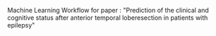 Machine Learning Workflow
for paper : "Prediction of the clinical and cognitive status after anterior temporal loberesection in patients with epilepsy"
